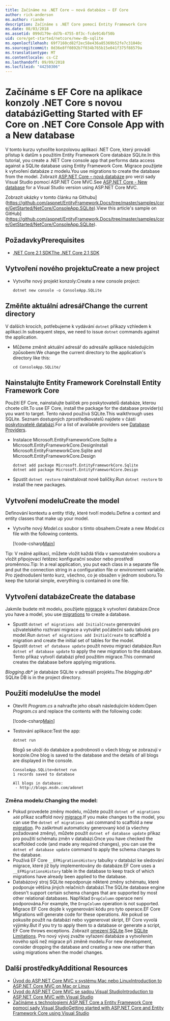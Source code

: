 ```yaml
---
title: Začínáme na .NET Core – nová databáze – EF Core
author: rick-anderson
ms.author: riande
description: Začínáme s .NET Core pomocí Entity Framework Core
ms.date: 08/03/2018
ms.assetid: 099d179e-dd7b-4755-8f3c-fcde914bf50b
uid: core/get-started/netcore/new-db-sqlite
ms.openlocfilehash: 69f7160cd82f2ec58e436a85369b52fe7c31040c
ms.sourcegitcommit: 0d36e8ff0892b7f034b765b15e041f375f88579a
ms.translationtype: MT
ms.contentlocale: cs-CZ
ms.lasthandoff: 09/09/2018
ms.locfileid: "44250306"
---
```

# <a name="getting-started-with-ef-core-on-net-core-console-app-with-a-new-database"></a><span data-ttu-id="36854-103">Začínáme s EF Core na aplikace konzoly .NET Core s novou databázi</span><span class="sxs-lookup"><span data-stu-id="36854-103">Getting Started with EF Core on .NET Core Console App with a New database</span></span>

<span data-ttu-id="36854-104">V tomto kurzu vytvoříte konzolovou aplikaci .NET Core, který provádí přístup k datům s použitím Entity Framework Core databáze SQLite.</span><span class="sxs-lookup"><span data-stu-id="36854-104">In this tutorial, you create a .NET Core console app that performs data access against a SQLite database using Entity Framework Core.</span></span> <span data-ttu-id="36854-105">Migrace použijete k vytvoření databáze z modelu.</span><span class="sxs-lookup"><span data-stu-id="36854-105">You use migrations to create the database from the model.</span></span> <span data-ttu-id="36854-106">Zobrazit [ASP.NET Core – nová databáze](xref:core/get-started/aspnetcore/new-db) pro verzi sady Visual Studio pomocí ASP.NET Core MVC.</span><span class="sxs-lookup"><span data-stu-id="36854-106">See [ASP.NET Core - New database](xref:core/get-started/aspnetcore/new-db) for a Visual Studio version using ASP.NET Core MVC.</span></span>

<span data-ttu-id="36854-107">Zobrazit ukázky v tomto článku na Githubu] (https://github.com/aspnet/EntityFramework.Docs/tree/master/samples/core/GetStarted/NetCore/ConsoleApp.SQLite).</span><span class="sxs-lookup"><span data-stu-id="36854-107">View this article's sample on GitHub](https://github.com/aspnet/EntityFramework.Docs/tree/master/samples/core/GetStarted/NetCore/ConsoleApp.SQLite).</span></span>

## <a name="prerequisites"></a><span data-ttu-id="36854-108">Požadavky</span><span class="sxs-lookup"><span data-stu-id="36854-108">Prerequisites</span></span>

* [<span data-ttu-id="36854-109">.NET Core 2.1 SDK</span><span class="sxs-lookup"><span data-stu-id="36854-109">The .NET Core 2.1 SDK</span></span>](https://www.microsoft.com/net/core)

## <a name="create-a-new-project"></a><span data-ttu-id="36854-110">Vytvoření nového projektu</span><span class="sxs-lookup"><span data-stu-id="36854-110">Create a new project</span></span>

* <span data-ttu-id="36854-111">Vytvořte nový projekt konzoly:</span><span class="sxs-lookup"><span data-stu-id="36854-111">Create a new console project:</span></span>

  ``` Console
  dotnet new console -o ConsoleApp.SQLite
  ```
## <a name="change-the-current-directory"></a><span data-ttu-id="36854-112">Změňte aktuální adresář</span><span class="sxs-lookup"><span data-stu-id="36854-112">Change the current directory</span></span> 

<span data-ttu-id="36854-113">V dalších krocích, potřebujeme k vydávání `dotnet` příkazy vzhledem k aplikaci.</span><span class="sxs-lookup"><span data-stu-id="36854-113">In subsequent steps, we need to issue `dotnet` commands against the application.</span></span> 

* <span data-ttu-id="36854-114">Můžeme změnit aktuální adresář do adresáře aplikace následujícím způsobem:</span><span class="sxs-lookup"><span data-stu-id="36854-114">We change the current directory to the application's directory like this:</span></span>

  ``` Console
  cd ConsoleApp.SQLite/
  ```
## <a name="install-entity-framework-core"></a><span data-ttu-id="36854-115">Nainstalujte Entity Framework Core</span><span class="sxs-lookup"><span data-stu-id="36854-115">Install Entity Framework Core</span></span>

<span data-ttu-id="36854-116">Použití EF Core, nainstalujte balíček pro poskytovatelů databáze, kterou chcete cílit.</span><span class="sxs-lookup"><span data-stu-id="36854-116">To use EF Core, install the package for the database provider(s) you want to target.</span></span> <span data-ttu-id="36854-117">Tento návod používá SQLite.</span><span class="sxs-lookup"><span data-stu-id="36854-117">This walkthrough uses SQLite.</span></span> <span data-ttu-id="36854-118">Seznam dostupných zprostředkovatelů najdete v části [poskytovatelé databází](../../providers/index.md).</span><span class="sxs-lookup"><span data-stu-id="36854-118">For a list of available providers see [Database Providers](../../providers/index.md).</span></span>

* <span data-ttu-id="36854-119">Instalace Microsoft.EntityFrameworkCore.Sqlite a Microsoft.EntityFrameworkCore.Design</span><span class="sxs-lookup"><span data-stu-id="36854-119">Install Microsoft.EntityFrameworkCore.Sqlite and Microsoft.EntityFrameworkCore.Design</span></span>

  ```Console
  dotnet add package Microsoft.EntityFrameworkCore.Sqlite
  dotnet add package Microsoft.EntityFrameworkCore.Design
  ```

* <span data-ttu-id="36854-120">Spustit `dotnet restore` nainstalovat nové balíčky.</span><span class="sxs-lookup"><span data-stu-id="36854-120">Run `dotnet restore` to install the new packages.</span></span>

## <a name="create-the-model"></a><span data-ttu-id="36854-121">Vytvoření modelu</span><span class="sxs-lookup"><span data-stu-id="36854-121">Create the model</span></span>

<span data-ttu-id="36854-122">Definování kontextu a entity třídy, které tvoří modelu.</span><span class="sxs-lookup"><span data-stu-id="36854-122">Define a context and entity classes that make up your model.</span></span>

* <span data-ttu-id="36854-123">Vytvořte nový *Model.cs* soubor s tímto obsahem.</span><span class="sxs-lookup"><span data-stu-id="36854-123">Create a new *Model.cs* file with the following contents.</span></span>

  [!code-csharp[Main](../../../../samples/core/GetStarted/NetCore/ConsoleApp.SQLite/Model.cs)]

<span data-ttu-id="36854-124">Tip: V reálné aplikaci, můžete vložit každá třída v samostatném souboru a vložit připojovací řetězec konfigurační soubor nebo prostředí proměnnou.</span><span class="sxs-lookup"><span data-stu-id="36854-124">Tip: In a real application, you put each class in a separate file and put the connection string in a configuration file or environment variable.</span></span> <span data-ttu-id="36854-125">Pro zjednodušení tento kurz, všechno, co je obsažen v jednom souboru.</span><span class="sxs-lookup"><span data-stu-id="36854-125">To keep the tutorial simple, everything is contained in one file.</span></span>

## <a name="create-the-database"></a><span data-ttu-id="36854-126">Vytvoření databáze</span><span class="sxs-lookup"><span data-stu-id="36854-126">Create the database</span></span>

<span data-ttu-id="36854-127">Jakmile budete mít modelu, použijete [migrace](https://docs.microsoft.com/aspnet/core/data/ef-mvc/migrations#introduction-to-migrations) k vytvoření databáze.</span><span class="sxs-lookup"><span data-stu-id="36854-127">Once you have a model, you use [migrations](https://docs.microsoft.com/aspnet/core/data/ef-mvc/migrations#introduction-to-migrations) to create a database.</span></span>

* <span data-ttu-id="36854-128">Spustit `dotnet ef migrations add InitialCreate` generování uživatelského rozhraní migrace a vytvářet počáteční sadu tabulek pro model.</span><span class="sxs-lookup"><span data-stu-id="36854-128">Run `dotnet ef migrations add InitialCreate` to scaffold a migration and create the initial set of tables for the model.</span></span>
* <span data-ttu-id="36854-129">Spustit `dotnet ef database update` použít novou migraci databáze.</span><span class="sxs-lookup"><span data-stu-id="36854-129">Run `dotnet ef database update` to apply the new migration to the database.</span></span> <span data-ttu-id="36854-130">Tento příkaz vytvoří databázi před použitím migrace.</span><span class="sxs-lookup"><span data-stu-id="36854-130">This command creates the database before applying migrations.</span></span>

<span data-ttu-id="36854-131">*Blogging.db*\* je databáze SQLite v adresáři projektu.</span><span class="sxs-lookup"><span data-stu-id="36854-131">The *blogging.db*\* SQLite DB is in the project directory.</span></span>

## <a name="use-the-model"></a><span data-ttu-id="36854-132">Použití modelu</span><span class="sxs-lookup"><span data-stu-id="36854-132">Use the model</span></span>

* <span data-ttu-id="36854-133">Otevřít *Program.cs* a nahraďte jeho obsah následujícím kódem:</span><span class="sxs-lookup"><span data-stu-id="36854-133">Open *Program.cs* and replace the contents with the following code:</span></span>

  [!code-csharp[Main](../../../../samples/core/GetStarted/NetCore/ConsoleApp.SQLite/Program.cs)]

* <span data-ttu-id="36854-134">Testování aplikace:</span><span class="sxs-lookup"><span data-stu-id="36854-134">Test the app:</span></span>

  `dotnet run`

  <span data-ttu-id="36854-135">Blogů se uloží do databáze a podrobnosti o všech blogy se zobrazují v konzole.</span><span class="sxs-lookup"><span data-stu-id="36854-135">One blog is saved to the database and the details of all blogs are displayed in the console.</span></span>

  ```Console
  ConsoleApp.SQLite>dotnet run
  1 records saved to database

  All blogs in database:
   - http://blogs.msdn.com/adonet
  ```

### <a name="changing-the-model"></a><span data-ttu-id="36854-136">Změna modelu:</span><span class="sxs-lookup"><span data-stu-id="36854-136">Changing the model:</span></span>

- <span data-ttu-id="36854-137">Pokud provedete změny modelu, můžete použít `dotnet ef migrations add` příkaz scaffold nový [migrace](https://docs.microsoft.com/aspnet/core/data/ef-mvc/migrations#introduction-to-migrations).</span><span class="sxs-lookup"><span data-stu-id="36854-137">If you make changes to the model, you can use the `dotnet ef migrations add` command to scaffold a new [migration](https://docs.microsoft.com/aspnet/core/data/ef-mvc/migrations#introduction-to-migrations).</span></span> <span data-ttu-id="36854-138">Po zaškrtnutí automaticky generovaný kód (a všechny požadované změny), můžete použít `dotnet ef database update` příkaz pro použití schématu změn v databázi.</span><span class="sxs-lookup"><span data-stu-id="36854-138">Once you have checked the scaffolded code (and made any required changes), you can use the `dotnet ef database update` command to apply the schema changes to the database.</span></span>
- <span data-ttu-id="36854-139">Používá EF Core `__EFMigrationsHistory` tabulky v databázi ke sledování migrace, které již byly implementovány do databáze.</span><span class="sxs-lookup"><span data-stu-id="36854-139">EF Core uses a `__EFMigrationsHistory` table in the database to keep track of which migrations have already been applied to the database.</span></span>
- <span data-ttu-id="36854-140">Databázový stroj SQLite nepodporuje některé změny schématu, které podporuje většina jiných relačních databází.</span><span class="sxs-lookup"><span data-stu-id="36854-140">The SQLite database engine doesn't support certain schema changes that are supported by most other relational databases.</span></span> <span data-ttu-id="36854-141">Například `DropColumn` operace není podporována.</span><span class="sxs-lookup"><span data-stu-id="36854-141">For example, the `DropColumn` operation is not supported.</span></span> <span data-ttu-id="36854-142">Migrace EF Core dojde k vygenerování kódu pro tyto operace.</span><span class="sxs-lookup"><span data-stu-id="36854-142">EF Core Migrations will generate code for these operations.</span></span> <span data-ttu-id="36854-143">Ale pokud se pokusíte použít na databázi nebo vygenerovat skript, EF Core vyvolá výjimky.</span><span class="sxs-lookup"><span data-stu-id="36854-143">But if you try to apply them to a database or generate a script, EF Core throws exceptions.</span></span> <span data-ttu-id="36854-144">Zobrazit [omezení SQLite](../../providers/sqlite/limitations.md).</span><span class="sxs-lookup"><span data-stu-id="36854-144">See [SQLite Limitations](../../providers/sqlite/limitations.md).</span></span> <span data-ttu-id="36854-145">Pro nový vývoj zvažte vyřazení databáze a vytvořením nového spíš než migrace při změně modelu.</span><span class="sxs-lookup"><span data-stu-id="36854-145">For new development, consider dropping the database and creating a new one rather than using migrations when the model changes.</span></span>

## <a name="additional-resources"></a><span data-ttu-id="36854-146">Další prostředky</span><span class="sxs-lookup"><span data-stu-id="36854-146">Additional Resources</span></span>

* [<span data-ttu-id="36854-147">Úvod do ASP.NET Core MVC v systému Mac nebo Linux</span><span class="sxs-lookup"><span data-stu-id="36854-147">Introduction to ASP.NET Core MVC on Mac or Linux</span></span>](https://docs.microsoft.com/aspnet/core/tutorials/first-mvc-app-xplat/index)
* [<span data-ttu-id="36854-148">Úvod do ASP.NET Core MVC se sadou Visual Studio</span><span class="sxs-lookup"><span data-stu-id="36854-148">Introduction to ASP.NET Core MVC with Visual Studio</span></span>](https://docs.microsoft.com/aspnet/core/tutorials/first-mvc-app/index)
* [<span data-ttu-id="36854-149">Začínáme s technologiemi ASP.NET Core a Entity Framework Core pomocí sady Visual Studio</span><span class="sxs-lookup"><span data-stu-id="36854-149">Getting started with ASP.NET Core and Entity Framework Core using Visual Studio</span></span>](https://docs.microsoft.com/aspnet/core/data/ef-mvc/index)
